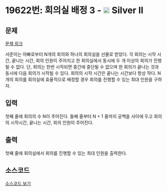 # 19622번: 회의실 배정 3 - <img src="https://static.solved.ac/tier_small/9.svg" style="height:20px" /> Silver II

<!-- performance -->

<!-- 문제 제출 후 깃허브에 푸시를 했을 때 제출한 코드의 성능이 입력될 공간입니다.-->

<!-- end -->

## 문제

[문제 링크](https://boj.kr/19622)


<p>서준이는 아빠로부터 N개의 회의와 하나의 회의실을&nbsp;선물로 받았다. 각 회의는 시작 시간,&nbsp;끝나는 시간, 회의 인원이 주어지고 한 회의실에서 동시에 두 개 이상의 회의가 진행될 수 없다.&nbsp;단, 회의는 한번 시작되면&nbsp;중간에 중단될 수 없으며 한 회의가 끝나는 것과 동시에 다음 회의가 시작될 수 있다. 회의의 시작 시간은&nbsp;끝나는 시간보다 항상 작다. N개의 회의를 회의실에 효율적으로 배정할 경우 회의를 진행할 수 있는 최대 인원을 구하자.</p>



## 입력


<p>첫째 줄에 회의의 수 N이 주어진다. 둘째 줄부터 N + 1 줄까지&nbsp;공백을 사이에 두고 회의의 시작시간,&nbsp;끝나는 시간, 회의&nbsp;인원이 주어진다.</p>



## 출력


<p>첫째 줄에&nbsp;회의실에서 회의를 진행할 수 있는 최대 인원을 출력한다.</p>



## 소스코드

[소스코드 보기](회의실%20배정%203.cpp)